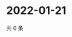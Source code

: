 # 2022-01-21

共 0 条

<!-- BEGIN WEIBO -->
<!-- 最后更新时间 Fri Jan 21 2022 07:13:28 GMT+0800 (China Standard Time) -->

<!-- END WEIBO -->
